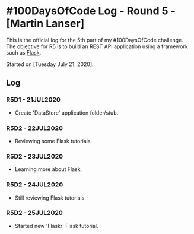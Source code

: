 # #100DaysOfCode Log - Round 5 - [Martin Lanser]

This is the official log for the 5th part of my #100DaysOfCode challenge. The objective for R5 is to build an REST API application using a framework such as [Flask](https://flask.palletsprojects.com/en/1.1.x/).

Started on [Tuesday July 21, 2020].

## Log

### R5D1 - 21JUL2020
* Create 'DataStore' application folder/stub.

### R5D2 - 22JUL2020
* Reviewing some Flask tutorials.

### R5D2 - 23JUL2020
* Learning more about Flask.

### R5D2 - 24JUL2020
* Still reviewing Flask tutorials.

### R5D2 - 25JUL2020
* Started new 'Flaskr' Flask tutorial.
